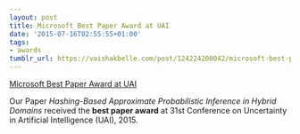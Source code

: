 ```yaml
---
layout: post
title: Microsoft Best Paper Award at UAI
date: '2015-07-16T02:55:55+01:00'
tags:
- awards
tumblr_url: https://vaishakbelle.com/post/124224200042/microsoft-best-paper-award-at-uai
---
```

[Microsoft Best Paper Award at UAI](http://auai.org/uai2015/)  

Our Paper _Hashing-Based Approximate Probabilistic Inference in Hybrid Domains_ received the **best paper award** at 31st Conference on Uncertainty in Artificial Intelligence (UAI), 2015.


